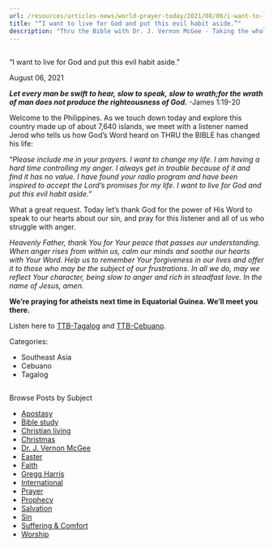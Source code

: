 ```yaml
---
url: /resources/articles-news/world-prayer-today/2021/08/06/i-want-to-live-for-god-and-put-this-evil-habit-aside
title: "“I want to live for God and put this evil habit aside.”"
description: "Thru the Bible with Dr. J. Vernon McGee - Taking the whole Word to the whole world"
---
```







## 
 “I want to live for God and put this evil habit aside.”


August 06, 2021
![]()




***Let every man be swift to hear, slow to speak, slow to wrath;for the wrath of man does not produce the righteousness of God.*** -James 1:19-20  


Welcome to the Philippines. As we touch down today and explore this country made up of about 7,640 islands, we meet with a listener named Jerod who tells us how God’s Word heard on THRU the BIBLE has changed his life:

“*Please include me in your prayers. I want to change my life.* *I am having a hard time controlling my anger. I always get in trouble because of it and find it has no value. I have found your radio program and have been inspired to accept the Lord’s promises for my life. I want to live for God and put this evil habit aside.”*

What a great request. Today let’s thank God for the power of His Word to speak to our hearts about our sin, and pray for this listener and all of us who struggle with anger.  


*Heavenly Father, thank You for Your peace that passes our understanding. When anger rises from within us, calm our minds and soothe our hearts with Your Word. Help us to remember Your forgiveness in our lives and offer it to those who may be the subject of our frustrations. In all we do, may we reflect Your character, being slow to anger and rich in steadfast love. In the name of Jesus, amen.*

**We’re praying for atheists next time in Equatorial Guinea. We’ll meet you there.**

Listen here to [TTB-Tagalog](https://ttb.twr.org/home/day,0302/language,TGL) and [TTB-Cebuano](https://ttb.twr.org/home/day,0300/language,CEB).



Categories: 


* Southeast Asia
* Cebuano
* Tagalog









## 
 Browse Posts by Subject


* [Apostasy](/resources/articles-news/-in-tags/tags/Apostasy)
* [Bible study](/resources/articles-news/-in-tags/tags/Bible-study)
* [Christian living](/resources/articles-news/-in-tags/tags/Christian-living)
* [Christmas](/resources/articles-news/-in-tags/tags/Christmas)
* [Dr. J. Vernon McGee](/resources/articles-news/-in-tags/tags/Dr-J-Vernon-McGee)
* [Easter](/resources/articles-news/-in-tags/tags/easter)
* [Faith](/resources/articles-news/-in-tags/tags/Faith)
* [Gregg Harris](/resources/articles-news/-in-tags/tags/Gregg-Harris)
* [International](/resources/articles-news/-in-tags/tags/International)
* [Prayer](/resources/articles-news/-in-tags/tags/prayer)
* [Prophecy](/resources/articles-news/-in-tags/tags/Prophecy)
* [Salvation](/resources/articles-news/-in-tags/tags/Salvation)
* [Sin](/resources/articles-news/-in-tags/tags/sin)
* [Suffering & Comfort](/resources/articles-news/-in-tags/tags/Suffering-Comfort)
* [Worship](/resources/articles-news/-in-tags/tags/worship)






